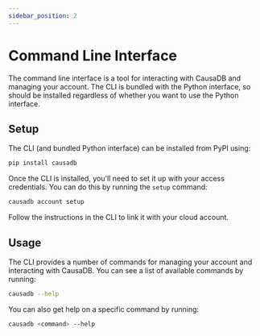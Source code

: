 ```yaml
---
sidebar_position: 2
---
```


# Command Line Interface

The command line interface is a tool for interacting with CausaDB and managing your account. The CLI is bundled with the Python interface, so should be installed regardless of whether you want to use the Python interface.

## Setup

The CLI (and bundled Python interface) can be installed from PyPI using:

```bash
pip install causadb
```

Once the CLI is installed, you'll need to set it up with your access credentials. You can do this by running the `setup` command:

```bash
causadb account setup
```

Follow the instructions in the CLI to link it with your cloud account.

## Usage

The CLI provides a number of commands for managing your account and interacting with CausaDB. You can see a list of available commands by running:

```bash
causadb --help
```

You can also get help on a specific command by running:

```bash
causadb <command> --help
```
